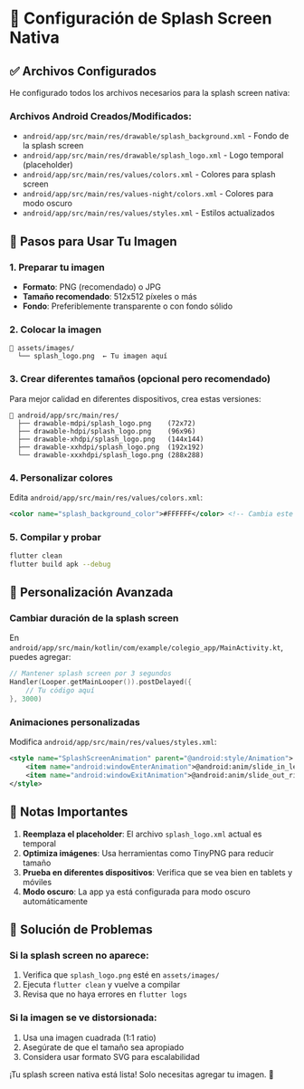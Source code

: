 # 🚀 Configuración de Splash Screen Nativa

## ✅ Archivos Configurados

He configurado todos los archivos necesarios para la splash screen nativa:

### Archivos Android Creados/Modificados:
- `android/app/src/main/res/drawable/splash_background.xml` - Fondo de la splash screen
- `android/app/src/main/res/drawable/splash_logo.xml` - Logo temporal (placeholder)
- `android/app/src/main/res/values/colors.xml` - Colores para splash screen
- `android/app/src/main/res/values-night/colors.xml` - Colores para modo oscuro
- `android/app/src/main/res/values/styles.xml` - Estilos actualizados

## 📸 Pasos para Usar Tu Imagen

### 1. Preparar tu imagen
- **Formato**: PNG (recomendado) o JPG
- **Tamaño recomendado**: 512x512 píxeles o más
- **Fondo**: Preferiblemente transparente o con fondo sólido

### 2. Colocar la imagen
```
📁 assets/images/
  └── splash_logo.png  ← Tu imagen aquí
```

### 3. Crear diferentes tamaños (opcional pero recomendado)
Para mejor calidad en diferentes dispositivos, crea estas versiones:

```
📁 android/app/src/main/res/
  ├── drawable-mdpi/splash_logo.png    (72x72)
  ├── drawable-hdpi/splash_logo.png    (96x96)
  ├── drawable-xhdpi/splash_logo.png   (144x144)
  ├── drawable-xxhdpi/splash_logo.png  (192x192)
  └── drawable-xxxhdpi/splash_logo.png (288x288)
```

### 4. Personalizar colores
Edita `android/app/src/main/res/values/colors.xml`:
```xml
<color name="splash_background_color">#FFFFFF</color> <!-- Cambia este color -->
```

### 5. Compilar y probar
```bash
flutter clean
flutter build apk --debug
```

## 🎨 Personalización Avanzada

### Cambiar duración de la splash screen
En `android/app/src/main/kotlin/com/example/colegio_app/MainActivity.kt`, puedes agregar:
```kotlin
// Mantener splash screen por 3 segundos
Handler(Looper.getMainLooper()).postDelayed({
    // Tu código aquí
}, 3000)
```

### Animaciones personalizadas
Modifica `android/app/src/main/res/values/styles.xml`:
```xml
<style name="SplashScreenAnimation" parent="@android:style/Animation">
    <item name="android:windowEnterAnimation">@android:anim/slide_in_left</item>
    <item name="android:windowExitAnimation">@android:anim/slide_out_right</item>
</style>
```

## 🚨 Notas Importantes

1. **Reemplaza el placeholder**: El archivo `splash_logo.xml` actual es temporal
2. **Optimiza imágenes**: Usa herramientas como TinyPNG para reducir tamaño
3. **Prueba en diferentes dispositivos**: Verifica que se vea bien en tablets y móviles
4. **Modo oscuro**: La app ya está configurada para modo oscuro automáticamente

## 🔧 Solución de Problemas

### Si la splash screen no aparece:
1. Verifica que `splash_logo.png` esté en `assets/images/`
2. Ejecuta `flutter clean` y vuelve a compilar
3. Revisa que no haya errores en `flutter logs`

### Si la imagen se ve distorsionada:
1. Usa una imagen cuadrada (1:1 ratio)
2. Asegúrate de que el tamaño sea apropiado
3. Considera usar formato SVG para escalabilidad

¡Tu splash screen nativa está lista! Solo necesitas agregar tu imagen. 🎉
